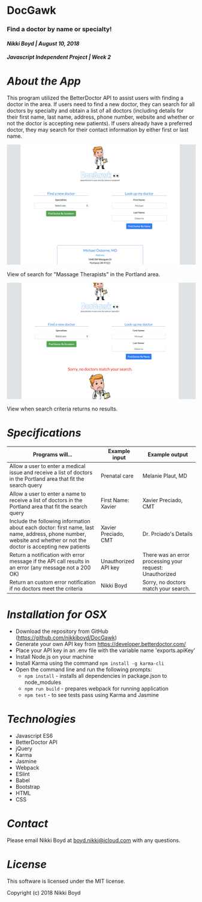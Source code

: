 # DocGawk
### Find a doctor by name or specialty!
#### _Nikki Boyd | August 10, 2018_
#### _Javascript Independent Project | Week 2_


# _About the App_
This program utilized the BetterDoctor API to assist users with finding a doctor in the area. If users need to find a new doctor, they can search for all doctors by specialty and obtain a list of all doctors (including details for their first name, last name, address, phone number, website and whether or not the doctor is accepting new patients). If users already have a preferred doctor, they may search for their contact information by either first or last name.

<img src="images/screenshot.png">

View of search for "Massage Therapists" in the Portland area.

<img src="images/screenshot2.png">

View when search criteria returns no results.


# _Specifications_
| Programs will... | Example input | Example output |
|--|--|--|
| Allow a user to enter a medical issue and receive a list of doctors in the Portland area that fit the search query | Prenatal care | Melanie Plaut, MD |
| Allow a user to enter a name to receive a list of doctors in the Portland area that fit the search query | First Name: Xavier | Xavier Preciado, CMT |
| Include the following information about each doctor: first name, last name, address, phone number, website and whether or not the doctor is accepting new patients  | Xavier Preciado, CMT | Dr. Prciado's Details |
| Return a notification with error message if the API call results in an error (any message not a 200 OK)| Unauthorized API key | There was an error processing your request: Unauthorized |
| Return an custom error notification if no doctors meet the criteria | Nikki Boyd | Sorry, no doctors match your search. |

# _Installation for OSX_
- Download the repository from GitHub (https://github.com/nikkiboyd/DocGawk)
- Generate your own API key from https://developer.betterdoctor.com/
- Place your API key in an .env file with the variable name 'exports.apiKey'
- Install Node.js on your machine
- Install Karma using the command `npm install -g karma-cli`
- Open the command line and run the following prompts:
    -  `npm install` - installs all dependencies in package.json to node_modules
    -  `npm run build` - prepares webpack for running application
    -  `npm test` - to see tests pass using Karma and Jasmine

# _Technologies_
- Javascript ES6
- BetterDoctor API
- jQuery
- Karma
- Jasmine
- Webpack
- ESlint
- Babel
- Bootstrap
- HTML
- CSS

# _Contact_
Please email Nikki Boyd at boyd.nikki@icloud.com with any questions.

# _License_
This software is licensed under the MIT license.

Copyright (c) 2018 Nikki Boyd
